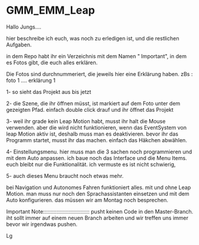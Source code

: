 # GMM_EMM_Leap
Hallo Jungs....

hier beschreibe ich euch, was noch zu erledigen ist, und die restlichen Aufgaben.

in dem Repo habt ihr ein Verzeichnis mit dem Namen " Important", in dem es Fotos gibt, die euch alles erklären.

Die Fotos sind durchnummeriert, die jeweils hier eine Erklärung haben. zBs : foto 1 .... erklärung 1 

1- so sieht das Projekt aus bis jetzt

2- die Szene, die ihr öffnen müsst, ist markiert auf dem Foto unter dem gezeigten Pfad. einfach double click drauf und ihr öffnet das Projekt

3- weil ihr grade kein Leap Motion habt, musst ihr halt die Mouse verwenden. aber die wird nicht funktionieren, wenn das EventSystem von leap Motion aktiv ist, deshalb muss man es deaktivieren. bevor ihr das Programm startet, musst ihr das machen. einfach das Häkchen abwählen. 

4- Einstellungsmenu. hier muss man die 3 sachen noch programmieren und mit dem Auto anpassen. ich baue noch das Interface und die Menu Items. euch bleibt nur die Funktionalität. ich vermuste es ist nicht schwierig,

5- auch dieses Menu braucht noch etwas mehr. 

bei Navigation und Autonomes Fahren funktioniert alles. mit und ohne Leap Motion. man muss nur noch den Sprachassistanten einsetzen und mit dem Auto konfigurieren. das müssen wir am Montag noch besprechen.

Important Note:::::::::::::::::::::::::::::::
pusht keinen Code in den Master-Branch. iht sollt immer auf einem neuen Branch arbeiten und wir treffen uns immer bevor wir irgendwas pushen.


Lg



